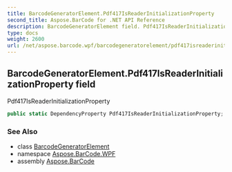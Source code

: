 ```yaml
---
title: BarcodeGeneratorElement.Pdf417IsReaderInitializationProperty
second_title: Aspose.BarCode for .NET API Reference
description: BarcodeGeneratorElement field. Pdf417IsReaderInitializationProperty
type: docs
weight: 2600
url: /net/aspose.barcode.wpf/barcodegeneratorelement/pdf417isreaderinitializationproperty/
---
```

## BarcodeGeneratorElement.Pdf417IsReaderInitializationProperty field

Pdf417IsReaderInitializationProperty

```csharp
public static DependencyProperty Pdf417IsReaderInitializationProperty;
```

### See Also

* class [BarcodeGeneratorElement](../)
* namespace [Aspose.BarCode.WPF](../../../aspose.barcode.wpf/)
* assembly [Aspose.BarCode](../../../)


